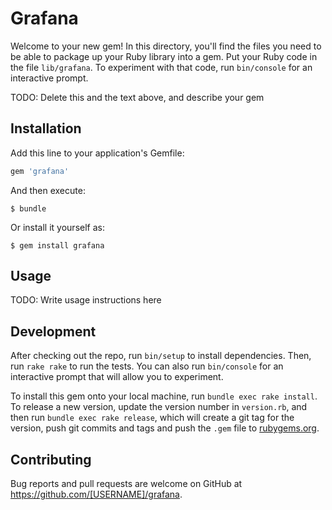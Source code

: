 # Grafana

Welcome to your new gem! In this directory, you'll find the files you need to be able to package up your Ruby library into a gem. Put your Ruby code in the file `lib/grafana`. To experiment with that code, run `bin/console` for an interactive prompt.

TODO: Delete this and the text above, and describe your gem

## Installation

Add this line to your application's Gemfile:

```ruby
gem 'grafana'
```

And then execute:

    $ bundle

Or install it yourself as:

    $ gem install grafana

## Usage

TODO: Write usage instructions here

## Development

After checking out the repo, run `bin/setup` to install dependencies.
Then, run `rake rake` to run the tests.
You can also run `bin/console` for an interactive prompt that will allow you to experiment.

To install this gem onto your local machine, run `bundle exec rake install`.
To release a new version, update the version number in `version.rb`, and then run `bundle exec rake release`,
which will create a git tag for the version,
push git commits and tags and push the `.gem` file to [rubygems.org](https://rubygems.org).

## Contributing

Bug reports and pull requests are welcome on GitHub at https://github.com/[USERNAME]/grafana.

